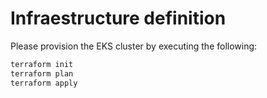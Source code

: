 # Infraestructure definition

Please provision the EKS cluster by executing the following:

```bash
terraform init
terraform plan
terraform apply
```